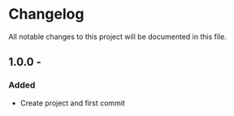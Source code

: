 ﻿# Changelog
All notable changes to this project will be documented in this file.

## 1.0.0 - 

### Added
- Create project and first commit


[1.0.0]: https://github.com/iAJTin/iShell
